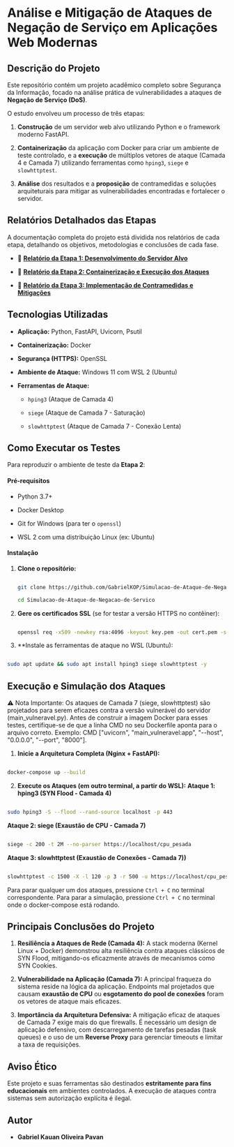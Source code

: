 # Análise e Mitigação de Ataques de Negação de Serviço em Aplicações Web Modernas


## Descrição do Projeto


Este repositório contém um projeto acadêmico completo sobre Segurança da Informação, focado na análise prática de vulnerabilidades a ataques de **Negação de Serviço (DoS)**.


O estudo envolveu um processo de três etapas:


1.  **Construção** de um servidor web alvo utilizando Python e o framework moderno FastAPI.

2.  **Containerização** da aplicação com Docker para criar um ambiente de teste controlado, e a **execução** de múltiplos vetores de ataque (Camada 4 e Camada 7) utilizando ferramentas como `hping3`, `siege` e `slowhttptest`.

3.  **Análise** dos resultados e a **proposição** de contramedidas e soluções arquiteturais para mitigar as vulnerabilidades encontradas e fortalecer o servidor.


## Relatórios Detalhados das Etapas


A documentação completa do projeto está dividida nos relatórios de cada etapa, detalhando os objetivos, metodologias e conclusões de cada fase.


  * 📄 **[Relatório da Etapa 1: Desenvolvimento do Servidor Alvo](https://docs.google.com/document/d/13tBxKG-SxTeRZohuBgO7M66APglamj_vN88MOGzasJY/edit?usp=sharing.md)**

  * 📄 **[Relatório da Etapa 2: Containerização e Execução dos Ataques](https://docs.google.com/document/d/1XIYH8dEBhaBi1Q9IcSigziiCimm67kksAwmftdiQ3cg/edit?usp=sharing.md)**

  * 📄 **[Relatório da Etapa 3: Implementação de Contramedidas e Mitigações](https://docs.google.com/document/d/1LWw8H-yUP-EBd532bUWWw4p30R29U2CElCZzq0Hztis/edit?usp=sharing.md)**



## Tecnologias Utilizadas


  * **Aplicação:** Python, FastAPI, Uvicorn, Psutil

  * **Containerização:** Docker

  * **Segurança (HTTPS):** OpenSSL

  * **Ambiente de Ataque:** Windows 11 com WSL 2 (Ubuntu)

  * **Ferramentas de Ataque:**

      * `hping3` (Ataque de Camada 4)

      * `siege` (Ataque de Camada 7 - Saturação)

      * `slowhttptest` (Ataque de Camada 7 - Conexão Lenta)


## Como Executar os Testes


Para reproduzir o ambiente de teste da **Etapa 2**:


#### Pré-requisitos


  * Python 3.7+

  * Docker Desktop

  * Git for Windows (para ter o `openssl`)

  * WSL 2 com uma distribuição Linux (ex: Ubuntu)


#### Instalação


1. **Clone o repositório:**

   ```bash

   git clone https://github.com/GabrielKOP/Simulacao-de-Ataque-de-Negacao-de-Servico

   cd Simulacao-de-Ataque-de-Negacao-de-Servico

   ```
2. **Gere os certificados SSL** (se for testar a versão HTTPS no contêiner):

   ```bash

   openssl req -x509 -newkey rsa:4096 -keyout key.pem -out cert.pem -sha256 -days 365 -nodes

   ```
3.  **Instale as ferramentas de ataque no WSL (Ubuntu):

   ```bash

   sudo apt update && sudo apt install hping3 siege slowhttptest -y

   ```
   ## Execução e Simulação dos Ataques

⚠️ Nota Importante: Os ataques de Camada 7 (siege, slowhttptest) são projetados para serem eficazes contra a versão vulnerável do servidor (main_vulneravel.py). Antes de construir a imagem Docker para esses testes, certifique-se de que a linha CMD no seu Dockerfile aponta para o arquivo correto. Exemplo: CMD ["uvicorn", "main_vulneravel:app", "--host", "0.0.0.0", "--port", "8000"].
    
1.  **Inicie a Arquitetura Completa (Nginx + FastAPI):**

   ```bash

   docker-compose up --build

   ```
2.  **Execute os Ataques (em outro terminal, a partir do WSL):**
     **Ataque 1: hping3 (SYN Flood - Camada 4)**
   
   ```bash

   sudo hping3 -S --flood --rand-source localhost -p 443

   ```
   **Ataque 2: siege (Exaustão de CPU - Camada 7)**
   
   ```bash

   siege -c 200 -t 2M --no-parser https://localhost/cpu_pesada

   ```
   **Ataque 3: slowhttptest (Exaustão de Conexões - Camada 7))**
   
   ```bash

   slowhttptest -c 1500 -X -l 120 -p 3 -r 500 -u https://localhost/cpu_pesada

   ```
Para parar qualquer um dos ataques, pressione `Ctrl + C` no terminal correspondente. Para parar a simulação, pressione `Ctrl + C` no terminal onde o docker-compose está rodando.

## Principais Conclusões do Projeto


1.  **Resiliência a Ataques de Rede (Camada 4):** A stack moderna (Kernel Linux + Docker) demonstrou alta resiliência contra ataques clássicos de SYN Flood, mitigando-os eficazmente através de mecanismos como SYN Cookies.

2.  **Vulnerabilidade na Aplicação (Camada 7):** A principal fraqueza do sistema reside na lógica da aplicação. Endpoints mal projetados que causam **exaustão de CPU** ou **esgotamento do pool de conexões** foram os vetores de ataque mais eficazes.

3.  **Importância da Arquitetura Defensiva:** A mitigação eficaz de ataques de Camada 7 exige mais do que firewalls. É necessário um design de aplicação defensivo, com descarregamento de tarefas pesadas (task queues) e o uso de um **Reverse Proxy** para gerenciar timeouts e limitar a taxa de requisições.


## Aviso Ético


Este projeto e suas ferramentas são destinados **estritamente para fins educacionais** em ambientes controlados. A execução de ataques contra sistemas sem autorização explícita é ilegal.


##  Autor


  * **Gabriel Kauan Oliveira Pavan** 

